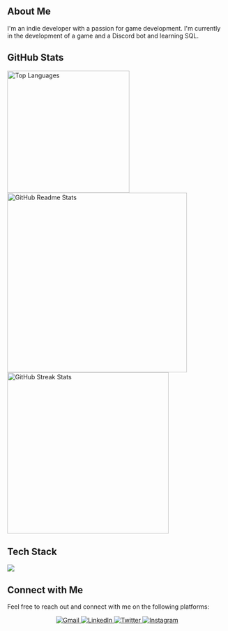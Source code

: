 ## About Me

I'm an indie developer with a passion for game development. I'm currently in the development of a game and a Discord bot and learning SQL.

## GitHub Stats

<div align="left">
  <a href="https://github.com/NewKanvas">
    <img width="280" src="https://github-readme-stats-git-master-newkanvas-projects.vercel.app/api/top-langs/?username=NewKanvas&langs_count=5&layout=donut&theme=react&border_radius=10&size_weight=0.2&count_weight=0.5" alt="Top Languages" />
  </a>
  <a href="https://github.com/NewKanvas">
    <img width="412" src="https://github-readme-stats-git-master-newkanvas-projects.vercel.app/api?username=NewKanvas&count_private=true&show_icons=true&theme=react&rank_icon=github&border_radius=10" alt="GitHub Readme Stats" />
  </a>
</div>
<div align="left">
  <a href="https://github.com/NewKanvas">
    <img width="370" src="https://github-readme-streak-stats-salesp07.vercel.app/?user=NewKanvas&theme=react&border_radius=10" alt="GitHub Streak Stats"/>
  </a>
</div>


## Tech Stack

<div align="left">
    <img src="https://skillicons.dev/icons?i=python,javascript,github,vscode,git" />
</div>

## Connect with Me

Feel free to reach out and connect with me on the following platforms:

<div align="center">
  <a href="mailto:cassioramaca@gmail.com">
    <img src="https://img.shields.io/badge/Gmail-%23D14836?style=for-the-badge&logo=gmail&logoColor=white" alt="Gmail"/>
  </a>
  <a href="https://www.linkedin.com/in/cassiosramos" target="_blank">
    <img src="https://img.shields.io/badge/LinkedIn-%230077B5?style=for-the-badge&logo=linkedin&logoColor=white" alt="LinkedIn"/>
  </a>
  <a href="https://twitter.com/NewKanvas" target="_blank">
    <img src="https://img.shields.io/badge/Twitter-%231DA1F2?style=for-the-badge&logo=twitter&logoColor=white" alt="Twitter"/>
  </a>
  <a href="https://www.instagram.com/newkanvas/" target="_blank">
    <img src="https://img.shields.io/badge/Instagram-%23E4405F?style=for-the-badge&logo=instagram&logoColor=white" alt="Instagram"/>
  </a>
</div>
